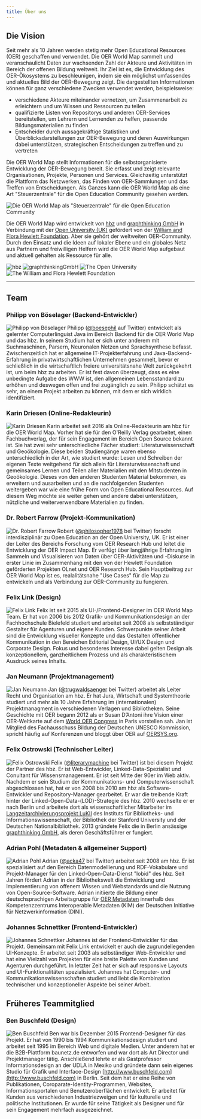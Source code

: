 ```yaml
---
title: Über uns
---
```


## Die Vision

Seit mehr als 10 Jahren werden stetig mehr Open Educational Resources (OER) geschaffen und verwendet. Die OER World Map sammelt und veranschaulicht Daten zur wachsenden Zahl der Akteure und Aktivitäten im Bereich der offenen Bildung weltweit. Ihr Ziel ist es, die Entwicklung des OER-Ökosystems zu beschleunigen, indem sie ein möglichst umfassendes und aktuelles Bild der OER-Bewegung zeigt. Die dargestellten Informationen können für ganz verschiedene Zwecken verwendet werden, beispielsweise:

- verschiedene Akteure miteinander vernetzen, um Zusammenarbeit zu erleichtern und um Wissen und Ressourcen zu teilen
- qualifizierte Listen von Repositorys und anderen OER-Services bereitstellen, um Lehrern und Lernenden zu helfen, passende Bildungsmaterialien zu finden
- Entscheider durch aussagekräftige Statistiken und Überblicksdarstellungen zur OER-Bewegung und deren Auswirkungen dabei unterstützen, strategischen Entscheidungen zu treffen und zu vertreten 

Die OER World Map stellt Informationen für die selbstorganisierte Entwicklung der OER-Bewegung bereit. Sie erfasst und zeigt relevante Organisationen, Projekte, Personen und Services. Gleichzeitig unterstützt die Plattform das Netzwerken, das Finden von OER-Sammlungen und das Treffen von Entscheidungen. Als Ganzes kann die OER World Map als eine Art "Steuerzentrale" für die Open Education Community gesehen werden.

![Die OER World Map als "Steuerzentrale" für die Open Education Community](/assets/images/open-control-room.jpg)

Die OER World Map wird entwickelt von [hbz](http://www.hbz-nrw.de) und [graphthinking GmbH](http://www.graphthinking.com) in Verbindung mit der [Open University (UK)](http://www.open.ac.uk/) gefördert von der [William and Flora Hewlett Foundation](http://www.hewlett.org/). Aber sie gehört der weltweiten OER-Community. Durch den Einsatz und die Ideen auf lokaler Ebene und ein globales Netz aus Partnern und freiwilligen Helfern wird die OER World Map aufgebaut und aktuell gehalten als Ressource für alle. 

![hbz](/assets/images/image06.gif) ![graphthinkingGmbH](/assets/images/image10.png) ![The Open University](/assets/images/image07.png) ![The William and Flora Hewlett Foundation](/assets/images/image04.jpg)

---

## Team

### Philipp von Böselager (Backend-Entwickler)
![Philipp von Böselager](/assets/images/image05.png)
Philipp ([@boesephil](https://twitter.com/boesephil) auf Twitter) entwickelt als gelernter Computerlinguist Java im Bereich Backend für die OER World Map und das hbz. In seinem Studium hat er sich unter anderem mit Suchmaschinen, Parsern, Neuronalen Netzen und Sprachsynthese befasst. Zwischenzeitlich hat er allgemeine IT-Projekterfahrung und Java-Backend-Erfahrung in privatwirtschaftlichen Unternehmen gesammelt, bevor er schließlich in die wirtschaftlich freiere universitätsnahe Welt zurückgekehrt ist, um beim hbz zu arbeiten. Er ist fest davon überzeugt, dass es eine unbedingte Aufgabe des WWW ist, den allgemeinen Lebensstandard zu erhöhen und deswegen offen und frei zugänglich zu sein. Philipp schätzt es sehr, an einem Projekt arbeiten zu können, mit dem er sich wirklich identifiziert.

### Karin Driesen (Online-Redakteurin)
![Karin Driesen](/assets/images/Karin-Driesen-130.jpg)
Karin arbeitet seit 2016 als Online-Redakteurin am hbz für die OER World Map. Vorher hat sie für den O'Reilly Verlag gearbeitet, einen Fachbuchverlag, der für sein Engagement im Bereich Open Source bekannt ist. Sie hat zwei sehr unterschiedliche Fächer studiert: Literaturwissenschaft und Geoökologie. Diese beiden Studiengänge waren ebenso unterschiedlich in der Art, wie studiert wurde: Lesen und Schreiben der eigenen Texte weitgehend für sich allein für Literaturwissenschaft und gemeinsames Lernen und Teilen aller Materialien mit den Mitstudenten in Geoökologie. Dieses von den anderen Studenten Material bekommen, es erweitern und ausarbeiten und an die nachfolgenden Studenten weitergeben war wie eine frühe Form von Open Educational Resources. Auf diesem Weg möchte sie weiter gehen und andere dabei unterstützen, nützliche und weiterverwendbare Materialien zu finden.

### Dr. Robert Farrow (Projekt-Kommunikation)
![Dr. Robert Farrow](/assets/images/image08.jpg)
Robert ([@philosopher1978](https://twitter.com/philosopher1978) bei Twitter) forscht interdisziplinär zu Open Education an der Open University, UK. Er ist einer der Leiter des Bereichs Forschung vom OER Research Hub und leitet die Entwicklung der OER Impact Map. Er verfügt über langjährige Erfahrung im Sammeln und Visualisieren von Daten über OER-Aktivitäten und -Diskurse in erster Linie im Zusammenhang mit den von der Hewlett Foundation geförderten Projekten OLnet und OER Research Hub. Sein Hauptbeitrag zur OER World Map ist es, realalitätsnahe "Use Cases" für die Map zu entwickeln und als Verbindung zur OER-Community zu fungieren. 

### Felix Link (Design)
![Felix Link](/assets/images/felix-link.png)
Felix ist seit 2015 als UI-/Frontend-Designer im OER World Map Team. Er hat von 2006 bis 2012 Grafik- und Kommunikationsdesign an der Fachhochschule Bielefeld studiert und arbeitet seit 2008 als selbstständiger Gestalter für Agenturen und eigene Kunden. Schwerpunkte seiner Arbeit sind die Entwicklung visueller Konzepte und das Gestalten öffentlicher Kommunikation in den Bereichen Editorial Design, UI/UX Design und Corporate Design. Fokus und besonderes Interesse dabei gelten Design als konzeptionellem, ganzheitlichem Prozess und als charakteristischem Ausdruck seines Inhalts.

### Jan Neumann (Projektmanagement)
![Jan Neumann](/assets/images/image03.jpg)
Jan ([@trugwaldsaenger](https://twitter.com/trugwaldsaenger) bei Twitter) arbeitet als Leiter Recht und Organisation am hbz.
Er hat Jura, Wirtschaft und Systemtheorie studiert und mehr als 10 Jahre Erfahrung im (internationalen) Projektmanagment in verschiedenen Verlagen und Bibliotheken. Seine Geschichte mit OER begann 2012 als er Susan D’Antoni ihre Vision einer OER-Weltkarte auf dem [World OER Congress](https://oerworldmap.org/resource/urn:uuid:c27c383c-ecab-44e7-be67-24a741586afe) in Paris vorstellen sah. Jan ist Mitglied des Fachausschuss Bildung der Deutschen UNESCO Kommission, spricht häufig auf Konferenzen und bloggt über OER auf [OERSYS.org](https://oersys.org/).

### Felix Ostrowski (Technischer Leiter)
![Felix Ostrowski](/assets/images/image00.jpg)
Felix ([@literarymachine](https://twitter.com/literarymachine) bei Twitter) ist bei diesem Projekt der Partner des hbz. Er ist Web-Entwickler, Linked-Data-Spezialist und Conultant für Wissensmanagement. Er ist seit Mitte der 90er im Web aktiv. Nachdem er sein Studium der Kommunikations- und Computerwissenschaft abgeschlossen hat, hat er von 2008 bis 2010 am hbz als Software-Entwickler und Repository-Manager gearbeitet. Er war die treibende Kraft hinter der Linked-Open-Data-(LOD)-Strategie des hbz. 2010 wechselte er er nach Berlin und arbeitete dort als wissenschaftlicher Mitarbeiter im [Langzeitarchivierungsprojekt LuKII](http://www.lukii.hu-berlin.de/) des Instituts für Bibliotheks- und Informationswissenschaft, der Bibliothek der Stanford University und der Deutschen Nationalbibliothek. 2013 gründete Felix die in Berlin ansässige [graphthinking GmbH](http://www.graphthinking.com/), als deren Geschäftsführer er fungiert.

### Adrian Pohl (Metadaten & allgemeiner Support)
![Adrian Pohl](/assets/images/image09.jpg)
Adrian ([@acka47](https://twitter.com/acka47) bei Twitter) arbeitet seit 2008 am hbz. Er ist spezialisiert auf den Bereich Datenmodellierung und RDF-Vokabulare und Projekt-Manager für den Linked-Open-Data-Dienst "lobid" des hbz. Seit Jahren fördert Adrian in der Bibliothekswelt die Entwicklung und Implementierung von offenem Wissen und Webstandards und die Nutzung von Open-Source-Software. Adrian initiierte die Bildung einer deutschsprachigen Arbeitsgruppe für [OER Metadaten](https://wiki.dnb.de/display/DINIAGKIM/OER-Metadaten-Gruppe) innerhalb des Kompetenzzentrums Interoperable Metadaten (KIM) der Deutschen Initiative für Netzwerkinformation (DINI).

### Johannes Schnettker (Frontend-Entwickler)
![Johannes Schnettker](/assets/images/image01.jpg)
Johannes ist der Frontend-Entwickler für das Projekt. Gemeinsam mit Felix Link entwickelt er auch die zugrundeliegenden UI-Konzepte. Er arbeitet seit 2003 als selbständiger Web-Entwickler und hat eine Vielzahl von Projekten für eine breite Palette von Kunden und Agenturen durchgeführt. In letzter Zeit hat er sich auf responsive Layouts und UI-Funktionalitäten spezialisiert. Johannes hat Computer- und Kommunikationswissenschaften studiert und liebt die Kombination technischer und konzeptioneller Aspekte bei seiner Arbeit.

## Früheres Teammitglied

### Ben Buschfeld (Design)
![Ben Buschfeld](/assets/images/image02.jpg)
Ben war bis Dezember 2015 Frontend-Designer für das Projekt. Er hat von 1990 bis 1994 Kommunikationsdesign studiert und arbeitet seit 1995 im Bereich Web und digitale Medien. Unter anderem hat er die B2B-Plattform baunetz.de entworfen und war dort als Art Director und Projektmanager tätig. Anschließend lehrte er als Gastprofessor Informationsdesign an der UDLA in Mexiko und gründete dann sein eigenes Studio für Grafik und Interface-Design [http://www.buschfeld.com](http://www.buschfeld.com) in Berlin. Seit dem hat er eine Reihe von Publikationen, Coroparate-Identity-Programmen, Websites, Informationsportalen und Benutzeroberflächen entwickelt. Er arbeitet für Kunden aus verschiedenen Industriezweigen und für kulturelle und politische Institutionen. Er wurde für seine Tätigkeit als Designer und für sein Engagement mehrfach ausgezeichnet.

